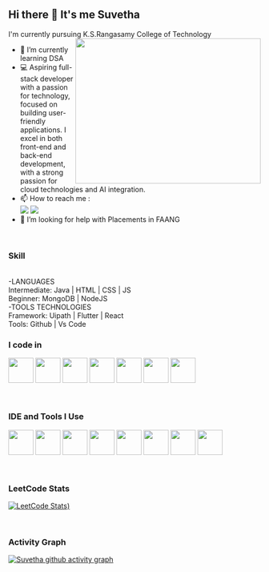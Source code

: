 ## Hi there 👋 It's me Suvetha

I'm currently pursuing K.S.Rangasamy College of Technology
<img align="right" width="370" height="290" src="https://i.pinimg.com/originals/47/f0/34/47f0342cec72b800463bf003eac1257e.gif">                                              
- 🌱 I’m currently learning DSA
- 💻 Aspiring full-stack developer with a passion for technology, focused on building user-friendly applications. I excel in both front-end and back-end development, with a strong passion for cloud technologies and AI integration.
- 📫 How to reach me :
<br />  [<img src="https://img.shields.io/badge/LinkedIn-0077B5?style=for-the-badge&logo=linkedin&logoColor=white" />](https://www.linkedin.com/in/suvetha0005)
 [<img src="https://img.shields.io/badge/Gmail-D14836?style=for-the-badge&logo=gmail&logoColor=white" />](https://www.linkedin.com/in/suvetha0005)
- 🤔 I’m looking for help with Placements in FAANG

<br>

### Skill
<br>
-LANGUAGES
<br>Intermediate: Java | HTML | CSS | JS
<br>Beginner: MongoDB | NodeJS <br>
-TOOLS TECHNOLOGIES
<br>Framework: Uipath | Flutter | React
<br>Tools: Github | Vs Code

<br>

### I code in
<p>
 <img height="50" width="50" src="https://img.icons8.com/color/48/000000/python.png" /> 
<img height="50" width="50" src="https://img.icons8.com/color/48/000000/c-programming.png" />
<img height="50" width="50" src="https://img.icons8.com/color/48/000000/java-coffee-cup-logo.png" />
<img height="50" width="50" src="https://img.icons8.com/color/48/000000/html-5.png" /> 
<img height="50" width="50" src="https://img.icons8.com/color/48/000000/css3.png" />  
<img height="50" width="50" src="https://img.icons8.com/color/48/000000/javascript.png"/> 
<img height="50" width="50" src="https://img.icons8.com/color/48/000000/mysql-logo.png"/>

</p>
<br>

### IDE and Tools I Use

<p>
 <img height="50" width="50" src="https://img.icons8.com/color/48/000000/visual-studio-code-2019.png"/> 
<img height="50" width="50" src="https://img.icons8.com/color/50/000000/git.png"/> 
<img height="50" src="https://img.icons8.com/officel/480/null/java-eclipse.png"/> 
<img height="50" src="https://img.icons8.com/color/480/null/notion--v1.png" /> 
<img height="50" width="50" src="https://img.icons8.com/doodle/48/000000/adobe-photoshop.png"/> 
<img height="50" width="50" src="https://img.icons8.com/color/48/000000/figma--v1.png"/> 
<img height="50" src="https://img.shields.io/badge/Netlify-00C7B7?style=for-the-badge&logo=netlify&logoColor=white"/> 
<img height="50" src="https://img.shields.io/badge/Adobe%20XD-FF61F6?style=for-the-badge&logo=Adobe%20XD&logoColor=white"/>

</p>
<br>

### LeetCode Stats
[![LeetCode Stats](https://leetcard.jacoblin.cool/SuvethaSenthilkumar?theme=dark&font=Marcellus&ext=contest))](https://leetcode.com/hareeshprogrammer)

<br>

### Activity Graph

[![Suvetha github activity graph](https://github-readme-activity-graph.vercel.app/graph?username=SuvethaSenthil&bg_color=000000&color=4d00ea&line=ffffff&point=00ffff&area=true&hide_border=true)](https://github.com/ashutosh00710/github-readme-activity-graph)

